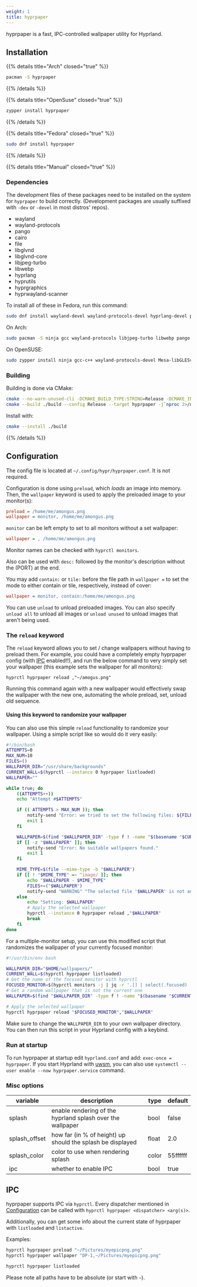 ```yaml
---
weight: 1
title: hyprpaper
---
```


hyprpaper is a fast, IPC-controlled wallpaper utility for Hyprland.

## Installation

{{% details title="Arch" closed="true" %}}

```sh
pacman -S hyprpaper
```

{{% /details %}}

{{% details title="OpenSuse" closed="true" %}}

```sh
zypper install hyprpaper
```

{{% /details %}}

{{% details title="Fedora" closed="true" %}}

```sh
sudo dnf install hyprpaper
```

{{% /details %}}

{{% details title="Manual" closed="true" %}}

### Dependencies
The development files of these packages need to be installed on the system for `hyprpaper` to build correctly.
(Development packages are usually suffixed with `-dev` or `-devel` in most distros' repos).

- wayland
- wayland-protocols
- pango
- cairo
- file
- libglvnd
- libglvnd-core
- libjpeg-turbo
- libwebp
- hyprlang
- hyprutils
- hyprgraphics
- hyprwayland-scanner

To install all of these in Fedora, run this command:

```sh
sudo dnf install wayland-devel wayland-protocols-devel hyprlang-devel pango-devel cairo-devel file-devel libglvnd-devel libglvnd-core-devel libjpeg-turbo-devel libwebp-devel gcc-c++ hyprutils-devel hyprwayland-scanner
```

On Arch:

```sh
sudo pacman -S ninja gcc wayland-protocols libjpeg-turbo libwebp pango cairo pkgconf cmake libglvnd wayland hyprutils hyprwayland-scanner hyprlang
```

On OpenSUSE:

```sh
sudo zypper install ninja gcc-c++ wayland-protocols-devel Mesa-libGLESv3-devel file-devel hyprutils-devel hyprwayland-scanner
```

### Building

Building is done via CMake:

```sh
cmake --no-warn-unused-cli -DCMAKE_BUILD_TYPE:STRING=Release -DCMAKE_INSTALL_PREFIX:PATH=/usr -S . -B ./build
cmake --build ./build --config Release --target hyprpaper -j`nproc 2>/dev/null || getconf _NPROCESSORS_CONF`
```

Install with:

```sh
cmake --install ./build
```

{{% /details %}}

## Configuration

The config file is located at `~/.config/hypr/hyprpaper.conf`. It is not
required.

Configuration is done using `preload`, which _loads_ an image into memory. Then,
the `wallpaper` keyword is used to apply the preloaded image to your monitor(s):

```ini
preload = /home/me/amongus.png
wallpaper = monitor, /home/me/amongus.png
```

`monitor` can be left empty to set to all monitors without a set wallpaper:

```ini
wallpaper = , /home/me/amongus.png
```

Monitor names can be checked with `hyprctl monitors`.

Also can be used with `desc:` followed by the monitor's description without the (PORT) at the end.

You may add `contain:` or `tile:` before the file path in `wallpaper =` to set the mode to either contain or tile, respectively, instead of cover:

```ini
wallpaper = monitor, contain:/home/me/amongus.png
```

You can use `unload` to unload preloaded images. You can also specify `unload all`
to unload all images or `unload unused` to unload images that aren't being used.

### The `reload` keyword

The `reload` keyword allows you to set / change wallpapers without
having to preload them. For example, you could have a completely empty
hyprpaper config (with [IPC](#ipc) enabled!!), and run the below command to
very simply set your wallpaper (this example sets the wallpaper for
all monitors):
```
hyprctl hyprpaper reload ,"~/amogus.png"
```

Running this command again with a new wallpaper would effectively swap
the wallpaper with the new one, automating the whole preload, set,
unload old sequence.

#### Using this keyword to randomize your wallpaper

You can also use this simple `reload` functionality to randomize your wallpaper. Using a simple script like so would do it very easily:

```bash
#!/bin/bash
ATTEMPTS=0
MAX_NUM=10
FILES=()
WALLPAPER_DIR="/usr/share/backgrounds"
CURRENT_WALL=$(hyprctl --instance 0 hyprpaper listloaded)
WALLPAPER=""

while true; do
    ((ATTEMPTS++))
    echo "Attempt #$ATTEMPTS"

    if (( ATTEMPTS > MAX_NUM )); then
        notify-send "Error: we tried to set the following files: ${FILES[*]}"
        exit 1
    fi

    WALLPAPER=$(find "$WALLPAPER_DIR" -type f ! -name "$(basename "$CURRENT_WALL")" | shuf -n 1)
    if [[ -z "$WALLPAPER" ]]; then
        notify-send "Error: No suitable wallpapers found."
        exit 1
    fi

    MIME_TYPE=$(file --mime-type -b "$WALLPAPER")
    if [[ ! "$MIME_TYPE" =~ ^image/ ]]; then
        echo "$WALLPAPER - $MIME_TYPE"
        FILES+=("$WALLPAPER")
        notify-send "WARNING" "The selected file '$WALLPAPER' is not an image (MIME type: $MIME_TYPE)."
    else
        echo "Setting: $WALLPAPER"
        # Apply the selected wallpaper
        hyprctl --instance 0 hyprpaper reload ,"$WALLPAPER"
        break
    fi
done
```

For a multiple-monitor setup, you can use this modified script that randomizes the wallpaper of your currently focused monitor:

```bash
#!/usr/bin/env bash

WALLPAPER_DIR="$HOME/wallpapers/"
CURRENT_WALL=$(hyprctl hyprpaper listloaded)
# Get the name of the focused monitor with hyprctl
FOCUSED_MONITOR=$(hyprctl monitors -j | jq -r '.[] | select(.focused) | .name')
# Get a random wallpaper that is not the current one
WALLPAPER=$(find "$WALLPAPER_DIR" -type f ! -name "$(basename "$CURRENT_WALL")" | shuf -n 1)

# Apply the selected wallpaper
hyprctl hyprpaper reload "$FOCUSED_MONITOR","$WALLPAPER"

```

Make sure to change the `WALLPAPER_DIR` to your own wallpaper directory. You can then run this
script in your Hyprland config with a keybind.

### Run at startup

To run hyprpaper at startup edit `hyprland.conf` and add: `exec-once =
hyprpaper`. If you start Hyprland with [uwsm](../../Useful-Utilities/Systemd-start), you can also use `systemctl --user enable --now hyprpaper.service` command.

### Misc options

| variable | description | type | default |
| --- | --- | --- | --- |
| splash | enable rendering of the hyprland splash over the wallpaper | bool | false |
| splash_offset | how far (in % of height) up should the splash be displayed | float | 2.0 |
| splash_color | color to use when rendering splash | color | 55ffffff |
| ipc | whether to enable IPC | bool | true |

## IPC

hyprpaper supports IPC via `hyprctl`. Every dispatcher mentioned in
[Configuration](#configuration) can be called with
`hyprctl hyprpaper <dispatcher> <arg(s)>`.

Additionally, you can get some info about the current state of hyprpaper with
`listloaded` and `listactive`.

Examples:

```sh
hyprctl hyprpaper preload "~/Pictures/myepicpng.png"
hyprctl hyprpaper wallpaper "DP-1,~/Pictures/myepicpng.png"
```

```sh
hyprctl hyprpaper listloaded
```

Please note all paths have to be absolute (or start with `~`).
